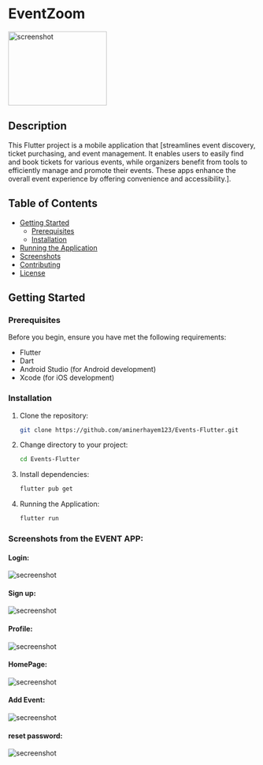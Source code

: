 # EventZoom

<img align="center" src="https://i.imgur.com/oi5yU2A.png" alt="screenshot" width="200" height="150">

## Description

This Flutter project is a mobile application that [streamlines event discovery, ticket purchasing, and event management. It enables users to easily find and book tickets for various events, while organizers benefit from tools to efficiently manage and promote their events. These apps enhance the overall event experience by offering convenience and accessibility.].

## Table of Contents

- [Getting Started](#getting-started)
  - [Prerequisites](#prerequisites)
  - [Installation](#installation)
- [Running the Application](#running-the-application)
- [Screenshots](#screenshots)
- [Contributing](#contributing)
- [License](#license)

## Getting Started

### Prerequisites

Before you begin, ensure you have met the following requirements:

- Flutter
- Dart
- Android Studio (for Android development)
- Xcode (for iOS development)

### Installation

1. Clone the repository:

   ```bash
   git clone https://github.com/aminerhayem123/Events-Flutter.git

2. Change directory to your project:
    ```bash
    cd Events-Flutter

3. Install dependencies:
     ```bash
     flutter pub get
     
3. Running the Application:
     ```bash
    flutter run

### Screenshots from the EVENT APP:

#### Login:
<img aline="center" src="https://i.imgur.com/PkVejB8.png" alt="secreenshot">

#### Sign up:
<img aline="center" src="https://i.imgur.com/7N9F02u.png" alt="secreenshot">

#### Profile:
<img aline="center" src="https://i.imgur.com/0ngGfA9.png" alt="secreenshot">

#### HomePage:
<img aline="center" src="https://i.imgur.com/k5kx3MG.png" alt="secreenshot">

#### Add Event:
<img aline="center" src="https://i.imgur.com/UliwWO0.png" alt="secreenshot">

#### reset password:
<img aline="center" src="https://i.imgur.com/HKOwKqc.png" alt="secreenshot">


